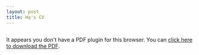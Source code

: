 ```yaml
---
layout: post
title: Hạ's CV
---
```


<html lang="en">
<head>
  <meta charset="UTF-8">
  <meta name="viewport" content="width=device-width, initial-scale=1.0">
  <style>
    /* Flexbox to center the embedded PDF */
    .pdf-container {
      display: flex;
      justify-content: center; /* Horizontally centers the PDF */
    }
  </style>
</head>
<body>

  <!-- Center the PDF using Flexbox -->
  <div class="pdf-container">
    <object data="/assets/CV.pdf" type="application/pdf" width="900" height="1000">
      <p>It appears you don't have a PDF plugin for this browser. You can <a href="/assets/CV.pdf">click here to download the PDF</a>.</p>
    </object>
  </div>

</body>
</html>
